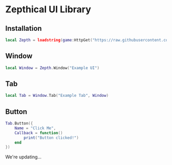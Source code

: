 # Zepthical UI Library

## Installation

```lua
local Zepth = loadstring(game:HttpGet("https://raw.githubusercontent.com/zepthical/Library/main/Library/Init.lua"))()
```

## Window

```lua
local Window = Zepth.Window("Example UI")
```

## Tab

```lua
local Tab = Window.Tab("Example Tab", Window)
```
## Button

```lua
Tab.Button({
    Name = "Click Me",
    Callback = function()
        print("Button clicked!")
    end
})
```

We're updating...
